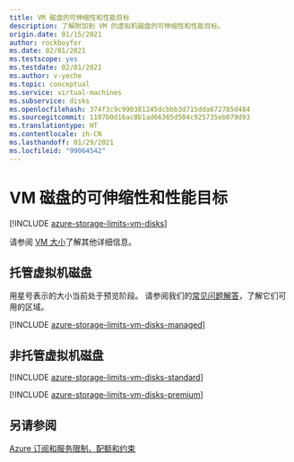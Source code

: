 ```yaml
---
title: VM 磁盘的可伸缩性和性能目标
description: 了解附加到 VM 的虚拟机磁盘的可伸缩性和性能目标。
origin.date: 01/15/2021
author: rockboyfor
ms.date: 02/01/2021
ms.testscope: yes
ms.testdate: 02/01/2021
ms.author: v-yeche
ms.topic: conceptual
ms.service: virtual-machines
ms.subservice: disks
ms.openlocfilehash: 374f3c9c990381245dcbbb3d715dda672785d484
ms.sourcegitcommit: 1107b0d16ac8b1ad66365d504c925735eb079d93
ms.translationtype: HT
ms.contentlocale: zh-CN
ms.lasthandoff: 01/29/2021
ms.locfileid: "99064542"
---
```

<!--Verified successfully from rename article-->
# <a name="scalability-and-performance-targets-for-vm-disks"></a>VM 磁盘的可伸缩性和性能目标

[!INCLUDE [azure-storage-limits-vm-disks](../../includes/azure-storage-limits-vm-disks.md)]

请参阅 [VM 大小](sizes.md)了解其他详细信息。

## <a name="managed-virtual-machine-disks"></a>托管虚拟机磁盘

用星号表示的大小当前处于预览阶段。 请参阅我们的[常见问题解答](faq-for-disks.md#new-disk-sizes-managed-and-unmanaged)，了解它们可用的区域。

[!INCLUDE [azure-storage-limits-vm-disks-managed](../../includes/azure-storage-limits-vm-disks-managed.md)]

## <a name="unmanaged-virtual-machine-disks"></a>非托管虚拟机磁盘
[!INCLUDE [azure-storage-limits-vm-disks-standard](../../includes/azure-storage-limits-vm-disks-standard.md)]

[!INCLUDE [azure-storage-limits-vm-disks-premium](../../includes/azure-storage-limits-vm-disks-premium.md)]

## <a name="see-also"></a>另请参阅

[Azure 订阅和服务限制、配额和约束](../azure-resource-manager/management/azure-subscription-service-limits.md)

<!-- Update_Description: new article about disks scalability targets -->
<!--NEW.date: 02/01/2021-->
